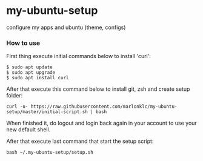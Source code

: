 # my-ubuntu-setup
configure my apps and ubuntu (theme, configs)

### How to use

First thing execute initial commands below to install 'curl':
```
$ sudo apt update
$ sudo apt upgrade
$ sudo apt install curl
```

After that execute this command below to install git, zsh and create setup folder:
```
curl -o- https://raw.githubusercontent.com/marlonklc/my-ubuntu-setup/master/initial-script.sh | bash
```

When finished it, do logout and login back again in your account to use your new default shell.

After that execute last command that start the setup script:
```
bash ~/.my-ubuntu-setup/setup.sh
```
